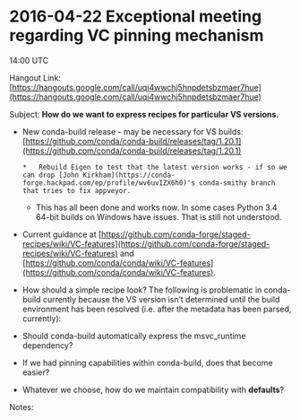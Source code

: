 # 2016-04-22 Exceptional meeting regarding VC pinning mechanism

14:00 UTC

Hangout Link: [https://hangouts.google.com/call/uqi4wwchj5hnpdetsbzmaer7hue](https://hangouts.google.com/call/uqi4wwchj5hnpdetsbzmaer7hue)

Subject: **How do we want to express recipes for particular VS versions.**

* New conda-build release - may be necessary for VS builds: [https://github.com/conda/conda-build/releases/tag/1.20.1](https://github.com/conda/conda-build/releases/tag/1.20.1)
  ```none
  *   Rebuild Eigen to test that the latest version works - if so we can drop [John Kirkham](https://conda-forge.hackpad.com/ep/profile/wv6uvIZX6h0)'s conda-smithy branch that tries to fix appveyor.
  ```

  * This has all been done and works now. In some cases Python 3.4 64-bit  builds on Windows have issues. That is still not understood.
* Current guidance at [https://github.com/conda-forge/staged-recipes/wiki/VC-features](https://github.com/conda-forge/staged-recipes/wiki/VC-features) and [https://github.com/conda/conda/wiki/VC-features](https://github.com/conda/conda/wiki/VC-features).
* How   should a simple recipe look? The following is problematic in   conda-build currently because the VS version isn’t determined until the   build environment has been resolved (i.e. after the metadata has been   parsed, currently):
* Should conda-build automatically express the msvc_runtime dependency?
* If we had pinning capabilities within conda-build, does that become easier?
* Whatever we choose, how do we maintain compatibility with **defaults**?

Notes:
